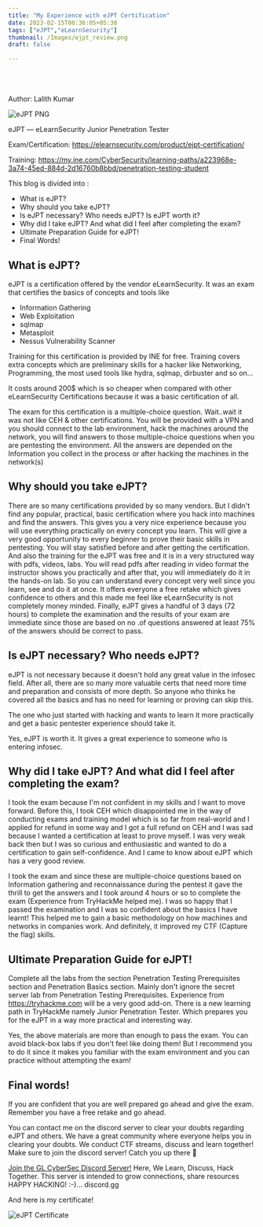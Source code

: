```yaml
---
title: "My Experience with eJPT Certification"
date: 2023-02-15T00:36:05+05:30
tags: ["eJPT","eLearnSecurity"]
thumbnail: /Images/ejpt_review.png
draft: false

---
```

</br></br>  
Author: Lalith Kumar

![eJPT PNG](https://miro.medium.com/v2/resize:fit:618/format:webp/0*8zhGsrwVCVBLNY2h.png)

eJPT — eLearnSecurity Junior Penetration Tester

Exam/Certification: https://elearnsecurity.com/product/ejpt-certification/

Training: https://my.ine.com/CyberSecurity/learning-paths/a223968e-3a74-45ed-884d-2d16760b8bbd/penetration-testing-student

This blog is divided into :

- What is eJPT?
- Why should you take eJPT?
- Is eJPT necessary? Who needs eJPT? Is eJPT worth it?
- Why did I take eJPT? And what did I feel after completing the exam?
- Ultimate Preparation Guide for eJPT!
- Final Words!

## What is eJPT?
eJPT is a certification offered by the vendor eLearnSecurity. It was an exam that certifies the basics of concepts and tools like

- Information Gathering
- Web Exploitation
- sqlmap
- Metasploit
- Nessus Vulnerability Scanner

Training for this certification is provided by INE for free. Training covers extra concepts which are preliminary skills for a hacker like Networking, Programming, the most used tools like hydra, sqlmap, dirbuster and so on...

It costs around 200$ which is so cheaper when compared with other eLearnSecurity Certifications because it was a basic certification of all.

The exam for this certification is a multiple-choice question. Wait..wait it was not like CEH & other certifications. You will be provided with a VPN and you should connect to the lab environment, hack the machines around the network, you will find answers to those multiple-choice questions when you are pentesting the environment. All the answers are depended on the Information you collect in the process or after hacking the machines in the network(s)

## Why should you take eJPT?
There are so many certifications provided by so many vendors. But I didn't find any popular, practical, basic certification where you hack into machines and find the answers. This gives you a very nice experience because you will use everything practically on every concept you learn. This will give a very good opportunity to every beginner to prove their basic skills in pentesting. You will stay satisfied before and after getting the certification. And also the training for the eJPT was free and it is in a very structured way with pdfs, videos, labs. You will read pdfs after reading in video format the instructor shows you practically and after that, you will immediately do it in the hands-on lab. So you can understand every concept very well since you learn, see and do it at once. It offers everyone a free retake which gives confidence to others and this made me feel like eLearnSecurity is not completely money minded. Finally, eJPT gives a handful of 3 days (72 hours) to complete the examination and the results of your exam are immediate since those are based on no .of questions answered at least 75% of the answers should be correct to pass.

## Is eJPT necessary? Who needs eJPT?
eJPT is not necessary because it doesn't hold any great value in the infosec field. After all, there are so many more valuable certs that need more time and preparation and consists of more depth. So anyone who thinks he covered all the basics and has no need for learning or proving can skip this.

The one who just started with hacking and wants to learn it more practically and get a basic pentester experience should take it.

Yes, eJPT is worth it. It gives a great experience to someone who is entering infosec.

## Why did I take eJPT? And what did I feel after completing the exam?
I took the exam because I'm not confident in my skills and I want to move forward. Before this, I took CEH which disappointed me in the way of conducting exams and training model which is so far from real-world and I applied for refund in some way and I got a full refund on CEH and I was sad because I wanted a certification at least to prove myself. I was very weak back then but I was so curious and enthusiastic and wanted to do a certification to gain self-confidence. And I came to know about eJPT which has a very good review.

I took the exam and since these are multiple-choice questions based on Information gathering and reconnaissance during the pentest it gave the thrill to get the answers and I took around 4 hours or so to complete the exam (Experience from TryHackMe helped me). I was so happy that I passed the examination and I was so confident about the basics I have learnt! This helped me to gain a basic methodology on how machines and networks in companies work. And definitely, it improved my CTF (Capture the flag) skills.

## Ultimate Preparation Guide for eJPT!
Complete all the labs from the section Penetration Testing Prerequisites section and Penetration Basics section.
Mainly don't ignore the secret server lab from Penetration Testing Prerequisites.
Experience from https://tryhackme.com will be a very good add-on. There is a new learning path in TryHackMe namely Junior Penetration Tester. Which prepares you for the eJPT in a way more practical and interesting way.

Yes, the above materials are more than enough to pass the exam. You can avoid black-box labs if you don't feel like doing them! But I recommend you to do it since it makes you familiar with the exam environment and you can practice without attempting the exam!

## Final words!
If you are confident that you are well prepared go ahead and give the exam. Remember you have a free retake and go ahead.

You can contact me on the discord server to clear your doubts regarding eJPT and others. We have a great community where everyone helps you in clearing your doubts. We conduct CTF streams, discuss and learn together! Make sure to join the discord server! Catch you up there 🙂

[Join the GL CyberSec Discord Server!](https://discord.gg/RsV4uZDXC8)
Here, We Learn, Discuss, Hack Together. This server is intended to grow connections, share resources HAPPY HACKING! :-)…
discord.gg


And here is my certificate!

![eJPT Certificate](https://miro.medium.com/v2/resize:fit:720/format:webp/1*bTtlqMPFsZPI9X3xmB81LQ.png)


